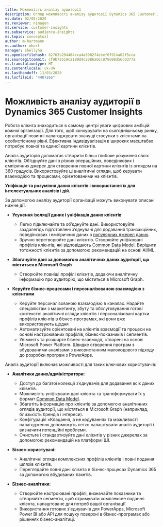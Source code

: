 ```yaml
---
title: Можливість аналізу аудиторії
description: Огляд можливості аналізу аудиторії Dynamics 365 Customer Insights.
ms.date: 02/05/2020
ms.reviewer: nimagen
ms.service: customer-insights
ms.subservice: audience-insights
ms.topic: conceptual
author: m-hartmann
ms.author: mhart
manager: shellyha
ms.openlocfilehash: 82763b294484cca4a3982f4ebef6f914a02f5cca
ms.sourcegitcommit: cf9b78559ca189d4c2086a66c879098d56c0377a
ms.translationtype: HT
ms.contentlocale: uk-UA
ms.lasthandoff: 11/03/2020
ms.locfileid: "4407266"
---
```

# <a name="dynamics-365-customer-insights-audience-insights-capability"></a>Можливість аналізу аудиторії в Dynamics 365 Customer Insights

Робота клієнта знаходиться в самому центрі уваги цифрових амбіцій кожної організації. Для того, щоб конкурувати на сьогоднішньому ринку, організації повинні налагоджувати значущі стосунки з клієнтами на особистісному рівні. Ефективна індивідуалізація в широких масштабах потребує повної та єдиної картини клієнтів.

Аналіз аудиторій допомагає створити більш глибоке розуміння своїх клієнтів. Об’єднуйте дані з різних операційних, поведінкових і емпіричних джерел для створення повної картини клієнтів із оглядом на 360 градусів. Використовуйте ці аналітичні огляди, щоб керувати взаємодією та процесами, орієнтованими на клієнтів.

**Уніфікація та розуміння даних клієнтів і використання їх для інтелектуальних аналізів і дій.**

За допомогою аналізу аудиторії організації можуть виконувати описані нижче дії.  

- **Усунення ізоляції даних і уніфікація даних клієнтів**

  - Легко підключайте та об’єднуйте дані. Використовуйте заздалегідь підготовлені з’єднувачі для додавання транзакційних, поведінкових і емпіричних даних з [популярних джерел даних](data-sources.md).
  - Зручно перетворюйте дані клієнтів. Створюйте уніфіковані профілів клієнтів, які відповідають [Common Data Model](https://docs.microsoft.com/common-data-model/). Вирішити тотожності клієнтів за допомогою рекомендацій на основі AI/ML.

- **Збагачуйте дані за допомогою аналітичних даних аудиторії, що міститься в Microsoft Graph**

  - Створюйте повніші профілі клієнтів, додаючи аналітичну інформацію про аудиторію, що міститься в Microsoft Graph.  

- **Керуйте бізнес-процесами і персоналізованою взаємодією з клієнтами**

  - Керуйте персоналізованою взаємодією в каналах. Надайте спеціалістам з маркетингу, збуту та обслуговування готові контекстні аналітичні огляди клієнтів і персоналізовані картки профілів клієнтів в бізнес-програмах, які вони вже використовують щодня
  - Автоматизуйте орієнтовані на клієнтів взаємодії та процеси на основі настроюваних профілів, бізнес-показників і сегментів.
  - Увімкніть та розширте бізнес-взаємодії, створені на основі Microsoft Power Platform. Швидке створення програм з вбудованими аналізами з використанням малокодового підходу до розробки програм з PowerApps.  

Аналіз аудиторії включає можливості для таких ключових користувачів:

- **Аналітики даних/адміністратори:**

  - Доступ до багатої колекції з’єднувачів для додавання всіх даних клієнтів.
  - Можливість уніфікувати дані клієнта та трансформувати їх у формат [Common Data Model](https://docs.microsoft.com/common-data-model/).
  - Збагатіть інформацію про клієнтів за допомогою аналітичних оглядів аудиторії, що містяться в Microsoft Graph (наприклад, близькість брендів і інтереси).
  - Конфігурація «Клацання, а не кодування» та можливості налагодження допоможуть легко налаштувати аналіз аудиторії і визначити потенційні проблеми.
  - Очистьте і стандартизуйте дані клієнтів у різних джерелах за допомогою рекомендацій на платформі ШІ.  

- **Бізнес-користувачі:**

  - Аналітичні огляди комплексних профілів клієнтів і повні подання шляхів клієнтів.
  - Переглядайте повні дані клієнта в бізнес-процесах Dynamics 365 за допомогою вбудованих пакетів.

- **Бізнес-аналітики:**

  - Створюйте настроювані профілі, визначайте показники та створюйте сегменти, щоб отримувати комплексне подання клієнта, налаштоване для потреб вашої організації.  
  - Використання готових з'єднувачів для PowerApps, Microsoft Power BI або API для пошуку поверхні в бізнес-програмах або рішеннях бізнес-аналітиці.  
